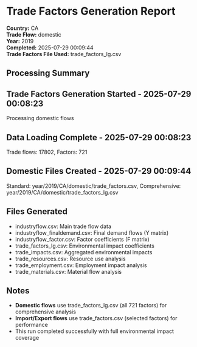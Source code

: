 # Trade Factors Generation Report

**Country:** CA  
**Trade Flow:** domestic  
**Year:** 2019  
**Completed:** 2025-07-29 00:09:44  
**Trade Factors File Used:** trade_factors_lg.csv

## Processing Summary


## Trade Factors Generation Started - 2025-07-29 00:08:23
Processing domestic flows

## Data Loading Complete - 2025-07-29 00:08:23
Trade flows: 17802, Factors: 721

## Domestic Files Created - 2025-07-29 00:09:44
Standard: year/2019/CA/domestic/trade_factors.csv, Comprehensive: year/2019/CA/domestic/trade_factors_lg.csv


## Files Generated

- industryflow.csv: Main trade flow data
- industryflow_finaldemand.csv: Final demand flows (Y matrix)
- industryflow_factor.csv: Factor coefficients (F matrix)
- trade_factors_lg.csv: Environmental impact coefficients
- trade_impacts.csv: Aggregated environmental impacts
- trade_resources.csv: Resource use analysis
- trade_employment.csv: Employment impact analysis
- trade_materials.csv: Material flow analysis

## Notes

- **Domestic flows** use trade_factors_lg.csv (all 721 factors) for comprehensive analysis
- **Import/Export flows** use trade_factors.csv (selected factors) for performance
- This run completed successfully with full environmental impact coverage
